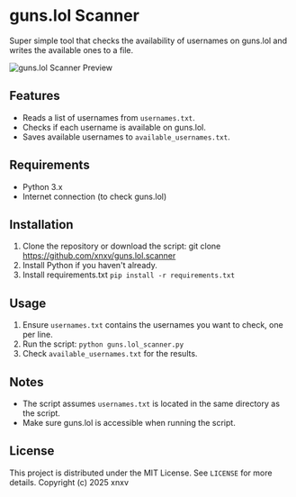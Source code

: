 # guns.lol Scanner

Super simple tool that checks the availability of usernames on guns.lol and writes the available ones to a file.

![guns.lol Scanner Preview](https://i.imgur.com/wYgKEIj.png)

## Features

- Reads a list of usernames from `usernames.txt`.
- Checks if each username is available on guns.lol.
- Saves available usernames to `available_usernames.txt`.

## Requirements

- Python 3.x
- Internet connection (to check guns.lol)

## Installation

1. Clone the repository or download the script: git clone https://github.com/xnxv/guns.lol.scanner
2. Install Python if you haven't already.
3. Install requirements.txt `pip install -r requirements.txt`

## Usage

1. Ensure `usernames.txt` contains the usernames you want to check, one per line.
2. Run the script: `python guns.lol_scanner.py`
3. Check `available_usernames.txt` for the results.

## Notes

- The script assumes `usernames.txt` is located in the same directory as the script.
- Make sure guns.lol is accessible when running the script.

## License

This project is distributed under the MIT License. See `LICENSE` for more details.
Copyright (c) 2025 xnxv
